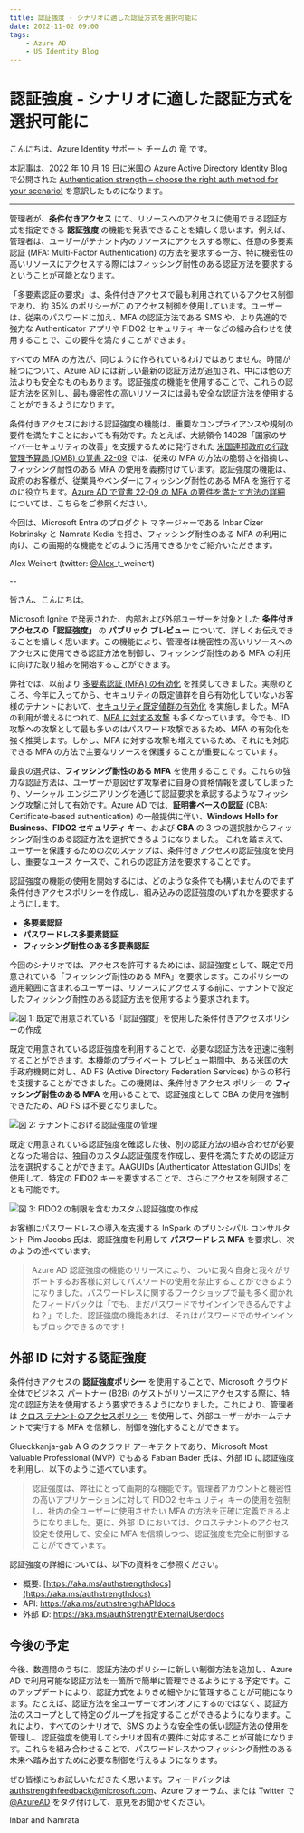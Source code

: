 ```yaml
---
title: 認証強度 - シナリオに適した認証方式を選択可能に
date: 2022-11-02 09:00
tags:
    - Azure AD
    - US Identity Blog
---
```


# 認証強度 - シナリオに適した認証方式を選択可能に

こんにちは、Azure Identity サポート チームの 竜 です。

本記事は、2022 年 10 月 19 日に米国の Azure Active Directory Identity Blog で公開された [Authentication strength – choose the right auth method for your scenario!](https://techcommunity.microsoft.com/t5/microsoft-entra-azure-ad-blog/authentication-strength-choose-the-right-auth-method-for-your/ba-p/2365674) を意訳したものになります。

---- 

管理者が、**条件付きアクセス** にて、リソースへのアクセスに使用できる認証方式を指定できる **認証強度** の機能を発表できることを嬉しく思います。例えば、管理者は、ユーザーがテナント内のリソースにアクセスする際に、任意の多要素認証 (MFA: Multi-Factor Authentication) の方法を要求する一方、特に機密性の高いリソースにアクセスする際にはフィッシング耐性のある認証方法を要求するということが可能となります。

「多要素認証の要求」は、条件付きアクセスで最も利用されているアクセス制御であり、約 35% のポリシーがこのアクセス制御を使用しています。ユーザーは、従来のパスワードに加え、MFA の認証方法である SMS や、より先進的で強力な Authenticator アプリや FIDO2 セキュリティ キーなどの組み合わせを使用することで、この要件を満たすことができます。

すべての MFA の方法が、同じように作られているわけではありません。時間が経つについて、Azure AD には新しい最新の認証方法が追加され、中には他の方法よりも安全なものもあります。認証強度の機能を使用することで、これらの認証方法を区別し、最も機密性の高いリソースには最も安全な認証方法を使用することができるようになります。

条件付きアクセスにおける認証強度の機能は、重要なコンプライアンスや規制の要件を満たすことにおいても有効です。たとえば、大統領令 14028「国家のサイバーセキュリティの改善」を支援するために発行された [米国連邦政府の行政管理予算局 (OMB) の覚書 22-09](https://learn.microsoft.com/ja-jp/azure/active-directory/standards/memo-22-09-multi-factor-authentication) では、従来の MFA の方法の脆弱さを指摘し、フィッシング耐性のある MFA の使用を義務付けています。認証強度の機能は、政府のお客様が、従業員やベンダーにフィッシング耐性のある MFA を施行するのに役立ちます。[Azure AD で覚書 22-09 の MFA の要件を満たす方法の詳細](https://learn.microsoft.com/ja-jp/azure/active-directory/standards/memo-22-09-meet-identity-requirements) については、こちらをご参照ください。

今回は、Microsoft Entra のプロダクト マネージャーである Inbar Cizer Kobrinsky と Namrata Kedia を招き、フィッシング耐性のある MFA の利用に向け、この画期的な機能をどのように活用できるかをご紹介いただきます。

Alex Weinert (twitter: [@Alex](https://techcommunity.microsoft.com/t5/user/viewprofilepage/user-id/15847#profile)_t_weinert)

--  

皆さん、こんにちは。  

Microsoft Ignite で発表された、内部および外部ユーザーを対象とした **条件付きアクセスの「認証強度」** の **パブリック プレビュー** について、詳しくお伝えできることを嬉しく思います。この機能により、管理者は機密性の高いリソースへのアクセスに使用できる認証方法を制御し、フィッシング耐性のある MFA の利用に向けた取り組みを開始することができます。

弊社では、以前より [多要素認証 (MFA) の有効化](https://www.microsoft.com/ja-jp/security/business/identity-access/azure-active-directory-mfa-multi-factor-authentication?rtc=1) を推奨してきました。実際のところ、今年に入ってから、セキュリティの既定値群を自ら有効化していないお客様のテナントにおいて、[セキュリティ既定値群の有効化](https://techcommunity.microsoft.com/t5/microsoft-entra-azure-ad-blog/raising-the-baseline-security-for-all-organizations-in-the-world/ba-p/3299048) を実施しました。MFA の利用が増えるにつれて、[MFA に対する攻撃](https://techcommunity.microsoft.com/t5/microsoft-entra-azure-ad-blog/all-your-creds-are-belong-to-us/ba-p/855124) も多くなっています。今でも、ID 攻撃への攻撃として最も多いのはパスワード攻撃であるため、MFA の有効化を強く推奨します。しかし、MFA に対する攻撃も増えているため、それにも対応できる MFA の方法で主要なリソースを保護することが重要になっています。

最良の選択は、**フィッシング耐性のある MFA** を使用することです。これらの強力な認証方法は、ユーザーが意図せず攻撃者に自身の資格情報を渡してしまったり、ソーシャル エンジニアリングを通じて認証要求を承認するようなフィッシング攻撃に対して有効です。Azure AD では、**証明書ベースの認証** (CBA: Certificate-based authentication) の一般提供に伴い、**Windows Hello for Business**、**FIDO2 セキュリティ キー**、および **CBA** の 3 つの選択肢からフィッシング耐性のある認証方法を選択できるようになりました。 これを踏まえて、ユーザーを保護するための次のステップは、条件付きアクセスの認証強度を使用し、重要なユース ケースで、これらの認証方法を要求することです。  

認証強度の機能の使用を開始するには、どのような条件でも構いませんのでまず条件付きアクセスポリシーを作成し、組み込みの認証強度のいずれかを要求するようにします。

- **多要素認証**
- **パスワードレス多要素認証**
- **フィッシング耐性のある多要素認証**  

今回のシナリオでは、アクセスを許可するためには、認証強度として、既定で用意されている「フィッシング耐性のある MFA」を要求します。このポリシーの適用範囲に含まれるユーザーは、リソースにアクセスする前に、テナントで設定したフィッシング耐性のある認証方法を使用するよう要求されます。  

![図 1: 既定で用意されている「認証強度」を使用した条件付きアクセスポリシーの作成](./authentication-strength-choose-the-right-auth-method-for-your/01.png)

既定で用意されている認証強度を利用することで、必要な認証方法を迅速に強制することができます。本機能のプライベート プレビュー期間中、ある米国の大手政府機関に対し、AD FS (Active Directory Federation Services) からの移行を支援することができました。この機関は、条件付きアクセス ポリシーの **フィッシング耐性のある MFA** を用いることで、認証強度として CBA の使用を強制できたため、AD FS は不要となりました。

![図 2: テナントにおける認証強度の管理](./authentication-strength-choose-the-right-auth-method-for-your/02.png)

既定で用意されている認証強度を確認した後、別の認証方法の組み合わせが必要となった場合は、独自のカスタム認証強度を作成し、要件を満たすための認証方法を選択することができます。AAGUIDs (Authenticator Attestation GUIDs) を使用して、特定の FIDO2 キーを要求することで、さらにアクセスを制限することも可能です。

![図 3: FIDO2 の制限を含むカスタム認証強度の作成](./authentication-strength-choose-the-right-auth-method-for-your/03.png)

お客様にパスワードレスの導入を支援する InSpark のプリンシパル コンサルタント Pim Jacobs 氏は、認証強度を利用して **パスワードレス MFA** を要求し、次のようの述べています。  

> Azure AD 認証強度の機能のリリースにより、ついに我々自身と我々がサポートするお客様に対してパスワードの使用を禁止することができるようになりました。パスワードレスに関するワークショップで最も多く聞かれたフィードバックは「でも、まだパスワードでサインインできるんですよね？」でした。認証強度の機能あれば、それはパスワードでのサインインもブロックできるのです！

## 外部 ID に対する認証強度

条件付きアクセスの **認証強度ポリシー** を使用することで、Microsoft クラウド全体でビジネス パートナー (B2B) のゲストがリソースにアクセスする際に、特定の認証方法を使用するよう要求できるようになりました。これにより、管理者は [クロス テナントのアクセスポリシー](https://learn.microsoft.com/ja-jp/azure/active-directory/external-identities/cross-tenant-access-settings-b2b-collaboration?source=recommendations#to-change-inbound-trust-settings-for-mfa-and-device-claims) を使用して、外部ユーザーがホームテナントで実行する MFA を信頼し、制御を強化することができます。

Glueckkanja-gab A G のクラウド アーキテクトであり、Microsoft Most Valuable Professional (MVP) でもある Fabian Bader 氏は、外部 ID に認証強度を利用し、以下のように述べています。  

> 認証強度は、弊社にとって画期的な機能です。管理者アカウントと機密性の高いアプリケーションに対して FIDO2 セキュリティ キーの使用を強制し、社内の全ユーザーに使用させたい MFA の方法を正確に定義できるようになりました。更に、外部 ID においては、クロステナントのアクセス設定を使用して、安全に MFA を信頼しつつ、認証強度を完全に制御することができています。

認証強度の詳細については、以下の資料をご参照ください。

- 概要: [https://aka.ms/authstrengthdocs](https://aka.ms/authstrengthdocs)
- API: [https://aka.ms/authstrengthAPIdocs ](https://aka.ms/authstrengthAPIdocs)
- 外部 ID: [https://aka.ms/authStrengthExternalUserdocs  ](https://aka.ms/authStrengthExternalUserdocs)

## 今後の予定

今後、数週間のうちに、認証方法のポリシーに新しい制御方法を追加し、Azure AD で利用可能な認証方法を一箇所で簡単に管理できるようにする予定です。このアップデートにより、認証方式をよりきめ細やかに管理することが可能になります。たとえば、認証方法を全ユーザーでオン/オフにするのではなく、認証方法のスコープとして特定のグループを指定することができるようになります。これにより、すべてのシナリオで、SMS のような安全性の低い認証方法の使用を管理し、認証強度を使用してシナリオ固有の要件に対応することが可能になります。これらを組み合わせることで、パスワードレスかつフィッシング耐性のある未来へ踏み出すために必要な制御を行えるようになります。  

ぜひ皆様にもお試しいただきたく思います。フィードバックは authstrengthfeedback@microsoft.com、Azure フォーラム、または Twitter で [@AzureAD](https://twitter.com/azuread) をタグ付けして、意見をお聞かせください。

Inbar and Namrata
